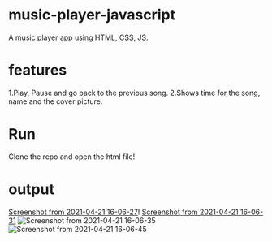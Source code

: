 # music-player-javascript
A music player app using HTML, CSS, JS. 

# features 
1.Play, Pause and go back to the previous song. 
2.Shows time for the song, name and the cover picture. 

# Run
Clone the repo and open the html file!

# output
[Screenshot from 2021-04-21 16-06-27](https://user-images.githubusercontent.com/50231750/115558910-de792f00-a2bb-11eb-95e6-cf105f08a1d9.png)!
[Screenshot from 2021-04-21 16-06-31](https://user-images.githubusercontent.com/50231750/115559023-f9e43a00-a2bb-11eb-8b56-d9e823e9781c.png)
![Screenshot from 2021-04-21 16-06-35](https://user-images.githubusercontent.com/50231750/115559064-023c7500-a2bc-11eb-8906-cbd6abd2744c.png)
![Screenshot from 2021-04-21 16-06-45](https://user-images.githubusercontent.com/50231750/115559086-08325600-a2bc-11eb-8c6d-693e6eec04db.png)




